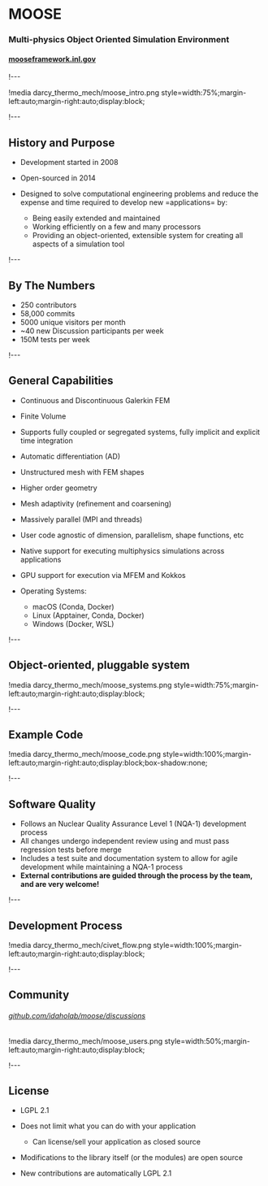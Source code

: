 # MOOSE

### Multi-physics Object Oriented Simulation Environment

#### [mooseframework.inl.gov](https://mooseframework.inl.gov)

!---

!media darcy_thermo_mech/moose_intro.png style=width:75%;margin-left:auto;margin-right:auto;display:block;

!---

## History and Purpose

- Development started in 2008

- Open-sourced in 2014

- Designed to solve computational engineering problems and
  reduce the expense and time required to develop new =applications= by:

  - Being easily extended and maintained
  - Working efficiently on a few and many processors
  - Providing an object-oriented, extensible system for creating all aspects of a simulation tool

!---

## By The Numbers

- 250 contributors
- 58,000 commits
- 5000 unique visitors per month
- ~40 new Discussion participants per week
- 150M tests per week

!---

## General Capabilities

- Continuous and Discontinuous Galerkin FEM
- Finite Volume
- Supports fully coupled or segregated systems, fully implicit and explicit time integration
- Automatic differentiation (AD)
- Unstructured mesh with FEM shapes
- Higher order geometry
- Mesh adaptivity (refinement and coarsening)
- Massively parallel (MPI and threads)
- User code agnostic of dimension, parallelism, shape functions, etc
- Native support for executing multiphysics simulations across applications
- GPU support for execution via MFEM and Kokkos
- Operating Systems:

  - macOS (Conda, Docker)
  - Linux (Apptainer, Conda, Docker)
  - Windows (Docker, WSL)

!---

## Object-oriented, pluggable system

!media darcy_thermo_mech/moose_systems.png style=width:75%;margin-left:auto;margin-right:auto;display:block;

!---

## Example Code

!media darcy_thermo_mech/moose_code.png style=width:100%;margin-left:auto;margin-right:auto;display:block;box-shadow:none;

!---

## Software Quality

- Follows an Nuclear Quality Assurance Level 1 (NQA-1) development process
- All changes undergo independent review using and must pass regression tests before merge
- Includes a test suite and documentation system to allow for agile development while maintaining a NQA-1 process
- **External contributions are guided through the process by the team, and are very welcome!**

!---

## Development Process

!media darcy_thermo_mech/civet_flow.png style=width:100%;margin-left:auto;margin-right:auto;display:block;

!---

## Community

###### [github.com/idaholab/moose/discussions](https://github.com/idaholab/moose/discussions)

!media darcy_thermo_mech/moose_users.png style=width:50%;margin-left:auto;margin-right:auto;display:block;

!---

## License

- LGPL 2.1
- Does not limit what you can do with your application

  - Can license/sell your application as closed source

- Modifications to the library itself (or the modules) are open source
- New contributions are automatically LGPL 2.1
